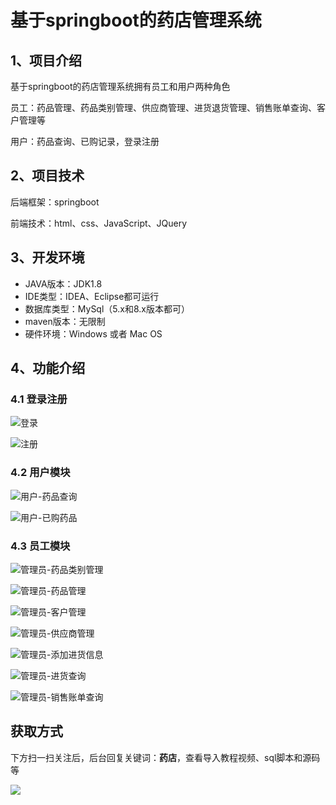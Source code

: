 # 基于springboot的药店管理系统

## 1、项目介绍

基于springboot的药店管理系统拥有员工和用户两种角色

员工：药品管理、药品类别管理、供应商管理、进货退货管理、销售账单查询、客户管理等

用户：药品查询、已购记录，登录注册


## 2、项目技术

后端框架：springboot

前端技术：html、css、JavaScript、JQuery

## 3、开发环境

- JAVA版本：JDK1.8
- IDE类型：IDEA、Eclipse都可运行
- 数据库类型：MySql（5.x和8.x版本都可） 
- maven版本：无限制
- 硬件环境：Windows 或者 Mac OS


## 4、功能介绍

### 4.1 登录注册

![登录](https://www.codeshop.fun/Typora-Images/202208081612531.jpg)

![注册](https://www.codeshop.fun/Typora-Images/202208081612075.jpg)

### 4.2 用户模块

![用户-药品查询](https://www.codeshop.fun/Typora-Images/202208081612909.jpg)

![用户-已购药品](https://www.codeshop.fun/Typora-Images/202208081612921.jpg)

### 4.3 员工模块

![管理员-药品类别管理](https://www.codeshop.fun/Typora-Images/202208081613525.jpg)

![管理员-药品管理](https://www.codeshop.fun/Typora-Images/202208081613596.jpg)

![管理员-客户管理](https://www.codeshop.fun/Typora-Images/202208081613743.jpg)

![管理员-供应商管理](https://www.codeshop.fun/Typora-Images/202208081613307.jpg)

![管理员-添加进货信息](https://www.codeshop.fun/Typora-Images/202208081613727.jpg)

![管理员-进货查询](https://www.codeshop.fun/Typora-Images/202208081613035.jpg)

![管理员-销售账单查询](https://www.codeshop.fun/Typora-Images/202208081613551.jpg)

## 获取方式

下方扫一扫关注后，后台回复关键词：**药店**，查看导入教程视频、sql脚本和源码等

 ![](https://www.codeshop.fun/Typora-Images/202205281253739.png)

